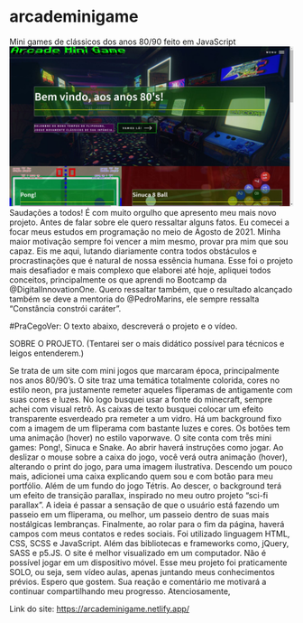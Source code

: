 # arcademinigame
Mini games de clássicos dos anos 80/90 feito em JavaScript
![Screenshot](screenshot.jpg)
Saudações a todos!
É com muito orgulho que apresento meu mais novo projeto.
Antes de falar sobre ele quero ressaltar alguns fatos.
Eu comecei a focar meus estudos em programação no meio de Agosto de 2021.
Minha maior motivação sempre foi vencer a mim mesmo, provar pra mim que sou capaz.
Eis me aqui, lutando diariamente contra todos obstáculos e procrastinações que é natural de nossa essência humana.
Esse foi o projeto mais desafiador e mais complexo que elaborei até hoje, apliquei todos conceitos, principalmente os que aprendi no Bootcamp da @DigitalInnovationOne.
Quero ressaltar também, que o resultado alcançado também se deve a mentoria do @PedroMarins, ele sempre ressalta “Constância constrói caráter”.
 
#PraCegoVer: O texto abaixo, descreverá o projeto e o vídeo.

SOBRE O PROJETO.
(Tentarei ser o mais didático possível para técnicos e leigos entenderem.)

Se trata de um site com mini jogos que marcaram época, principalmente nos anos 80/90’s.
O site traz uma temática totalmente colorida, cores no estilo neon, pra justamente remeter aqueles fliperamas de antigamente com suas cores e luzes.
No logo busquei usar a fonte do minecraft, sempre achei com visual retrô.
As caixas de texto busquei colocar um efeito transparente esverdeado pra remeter a um vidro.
Há um background fixo com a imagem de um fliperama com bastante luzes e cores.
Os botões tem uma animação (hover) no estilo vaporwave.
O site conta com três mini games: Pong!, Sinuca e Snake. Ao abrir haverá instruções como jogar.
Ao deslizar o mouse sobre a caixa do jogo, você verá outra animação (hover), alterando o print do jogo, para uma imagem ilustrativa.
Descendo um pouco mais, adicionei uma caixa explicando quem sou e com botão para meu portfólio. Além de um fundo do jogo Tétris.
Ao descer, o background terá um efeito de transição parallax, inspirado no meu outro projeto “sci-fi parallax”.
A ideia é passar a sensação de que o usuário está fazendo um passeio em um fliperama, ou melhor, um passeio dentro de suas mais nostálgicas lembranças.
Finalmente, ao rolar para o fim da página, haverá campos com meus contatos e redes sociais.
Foi utilizado linguagem HTML, CSS, SCSS e JavaScript. Além das bibliotecas e frameworks como, jQuery, SASS e p5.JS. O site é melhor visualizado em um computador. Não é possível jogar em um dispositivo móvel. Esse meu projeto foi praticamente SOLO, ou seja, sem vídeo aulas, apenas juntando meus conhecimentos prévios. Espero que gostem. Sua reação e comentário me motivará a continuar compartilhando meu progresso.
Atenciosamente,

Link do site: https://arcademinigame.netlify.app/
